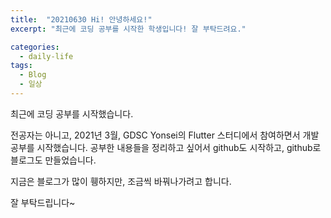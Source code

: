 ```yaml
---
title:  "20210630 Hi! 안녕하세요!"
excerpt: "최근에 코딩 공부를 시작한 학생입니다! 잘 부탁드려요."

categories:
  - daily-life
tags:
  - Blog
  - 일상
---
```


최근에 코딩 공부를 시작했습니다. 

전공자는 아니고, 2021년 3월, GDSC Yonsei의 Flutter 스터디에서 참여하면서 개발 공부를 시작했습니다. 
공부한 내용들을 정리하고 싶어서 github도 시작하고, github로 블로그도 만들었습니다.

지금은 블로그가 많이 휑하지만, 조금씩 바꿔나가려고 합니다.

잘 부탁드립니다~
